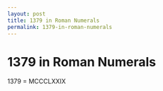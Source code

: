 ```yaml
---
layout: post
title: 1379 in Roman Numerals
permalink: 1379-in-roman-numerals
---
```


# 1379 in Roman Numerals

1379 = MCCCLXXIX
